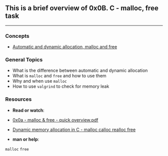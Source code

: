 ## This is a brief overview of 0x0B. C - malloc, free task
___

### **Concepts**
* [Automatic and dynamic allocation, malloc and free](https://intranet.alxswe.com/concepts/62)


### **General Topics**
* What is the difference between automatic and dynamic allocation
* What is `malloc` and `free` and how to use them
* Why and when use `malloc`
* How to use `valgrind` to check for memory leak


### **Resources**
* **Read or watch**:

* [0x0a - malloc & free - quick overview.pdf](https://intranet.alxswe.com/rltoken/7q6RmWq86XkUhvmlhrg9bg)
* [Dynamic memory allocation in C - malloc calloc realloc free](https://intranet.alxswe.com/rltoken/pfGb2oVIYLO_1a8jtFGQYw)

* **man or help**:

`malloc`
`free`

